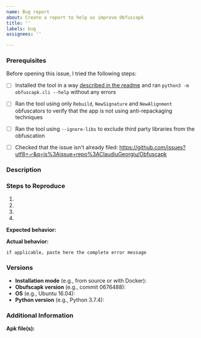 ```yaml
---
name: Bug report
about: Create a report to help us improve Obfuscapk
title: ''
labels: bug
assignees: ''

---
```


<!--
Thank you for reporting a problem with Obfuscapk.

Please fill in as much of the template below as you can and, if possible, please provide code and apk file(s) needed to replicate the issue.
-->



### Prerequisites

Before opening this issue, I tried the following steps:

<!-- Please put an x between the brackets of each line that applies below, so that [ ] becomes [x] -->

- [ ] Installed the tool in a way [described in the readme](https://github.com/ClaudiuGeorgiu/Obfuscapk#-installation) and ran `python3 -m obfuscapk.cli --help` without any errors
- [ ] Ran the tool using only `Rebuild`, `NewSignature` and `NewAlignment` obfuscators to verify that the app is not using anti-repackaging techniques
- [ ] Ran the tool using `--ignore-libs` to exclude third party libraries from the obfuscation
- [ ] Checked that the issue isn't already filed: <https://github.com/issues?utf8=✓&q=is%3Aissue+repo%3AClaudiuGeorgiu/Obfuscapk>



### Description

<!-- A clear and concise description of what the issue is (insert text below this line) -->



### Steps to Reproduce

1. <!-- First Step -->
2. <!-- Second Step -->
3. <!-- And so on… -->
4. <!-- See Error -->


**Expected behavior:**

<!-- A clear and concise description of what you expected to happen, e.g., the obfuscation should complete without any error message and the obfuscated apk should... (insert text below this line) -->


**Actual behavior:**

<!-- What actually happens, e.g., the obfuscation completes without errors, but when I install the obfuscated apk into a device, it crashes when I... (insert text below this line) -->

```
if applicable, paste here the complete error message
```



### Versions

<!-- Please fill all the applicable fields below to help us replicate the problem -->

- **Installation mode** (e.g., from source or with Docker):
- **Obufscapk version** (e.g., commit 0676488):
- **OS** (e.g., Ubuntu 16.04):
- **Python version** (e.g., Python 3.7.4):



### Additional Information

<!-- Any additional information, configuration or data that might be necessary to reproduce the issue (insert text below this line) -->


**Apk file(s):**

<!-- If applicable, please provide the apk file(s) needed to replicate the problem (insert text below this line) -->

